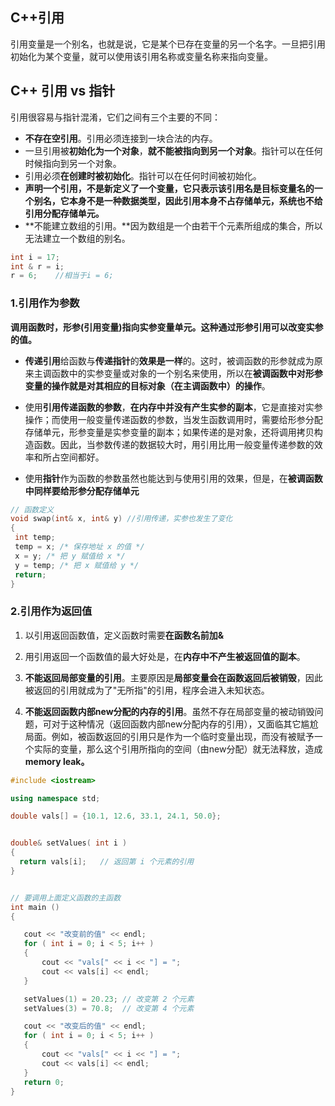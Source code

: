 ## C++引用

引用变量是一个别名，也就是说，它是某个已存在变量的另一个名字。一旦把引用初始化为某个变量，就可以使用该引用名称或变量名称来指向变量。

## C++ 引用 vs 指针

引用很容易与指针混淆，它们之间有三个主要的不同：

- **不存在空引用**。引用必须连接到一块合法的内存。
- 一旦引用被**初始化为一个对象**，**就不能被指向到另一个对象**。指针可以在任何时候指向到另一个对象。
- 引用必须**在创建时被初始化**。指针可以在任何时间被初始化。
- **声明一个引用，不是新定义了一个变量，它只表示该引用名是目标变量名的一个别名，它本身不是一种数据类型，因此引用本身不占存储单元，系统也不给引用分配存储单元。**
- **不能建立数组的引用。**因为数组是一个由若干个元素所组成的集合，所以无法建立一个数组的别名。

```cpp
int i = 17;
int & r = i;
r = 6;    //相当于i = 6;
```

### 1.引用作为参数

**调用函数时，形参(引用变量)指向实参变量单元。这种通过形参引用可以改变实参的值。**

- **传递引用**给函数与**传递指针**的**效果是一样**的。这时，被调函数的形参就成为原来主调函数中的实参变量或对象的一个别名来使用，所以在**被调函数中对形参变量的操作就是对其相应的目标对象（在主调函数中）的操作**。

- 使用**引用传递函数的参数**，**在内存中并没有产生实参的副本**，它是直接对实参操作；而使用一般变量传递函数的参数，当发生函数调用时，需要给形参分配存储单元，形参变量是实参变量的副本；如果传递的是对象，还将调用拷贝构造函数。因此，当参数传递的数据较大时，用引用比用一般变量传递参数的效率和所占空间都好。

- 使用**指针**作为函数的参数虽然也能达到与使用引用的效果，但是，在**被调函数中同样要给形参分配存储单元**

```cpp
// 函数定义
void swap(int& x, int& y) //引用传递，实参也发生了变化
{
 int temp;
 temp = x; /* 保存地址 x 的值 */
 x = y; /* 把 y 赋值给 x */
 y = temp; /* 把 x 赋值给 y */
 return;
}
```

### 2.引用作为返回值

1. 以引用返回函数值，定义函数时需要**在函数名前加&**

2. 用引用返回一个函数值的最大好处是，在**内存中不产生被返回值的副本**。

3. **不能返回局部变量的引用**。主要原因是**局部变量会在函数返回后被销毁**，因此被返回的引用就成为了"无所指"的引用，程序会进入未知状态。

4. **不能返回函数内部new分配的内存的引用**。虽然不存在局部变量的被动销毁问题，可对于这种情况（返回函数内部new分配内存的引用），又面临其它尴尬局面。例如，被函数返回的引用只是作为一个临时变量出现，而没有被赋予一个实际的变量，那么这个引用所指向的空间（由new分配）就无法释放，造成**memory leak。**

```cpp
#include <iostream>

using namespace std;

double vals[] = {10.1, 12.6, 33.1, 24.1, 50.0};


double& setValues( int i )
{
  return vals[i];   // 返回第 i 个元素的引用
}


// 要调用上面定义函数的主函数
int main ()
{

   cout << "改变前的值" << endl;
   for ( int i = 0; i < 5; i++ )
   {
       cout << "vals[" << i << "] = ";
       cout << vals[i] << endl;
   }

   setValues(1) = 20.23; // 改变第 2 个元素
   setValues(3) = 70.8;  // 改变第 4 个元素

   cout << "改变后的值" << endl;
   for ( int i = 0; i < 5; i++ )
   {
       cout << "vals[" << i << "] = ";
       cout << vals[i] << endl;
   }
   return 0;
}
```
